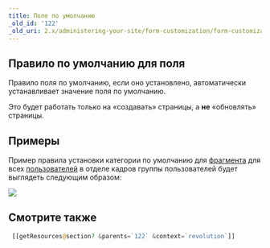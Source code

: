 ```yaml
---
title: Поле по умолчанию
_old_id: '122'
_old_uri: 2.x/administering-your-site/form-customization/form-customization-rules/field-default
---
```


## Правило по умолчанию для поля

Правило поля по умолчанию, если оно установлено, автоматически устанавливает значение поля по умолчанию.

Это будет работать только на «создавать» страницы, а **не** «обновлять» страницы.

## Примеры

Пример правила установки категории по умолчанию для [фрагмента](display/revolution20/Snippets "обрывки") для всех [пользователей](display/revolution20/Users "пользователей") в отделе кадров группы пользователей будет выглядеть следующим образом:

![](../../../../../en/building-sites/client-proofing/form-customization/rules/download/attachments/18678093/fc-fieldDefault1.png?version=1&modificationDate=1280152835000)

## Смотрите также

```php
 [[getResources@section? &parents=`122` &context=`revolution`]]
```
